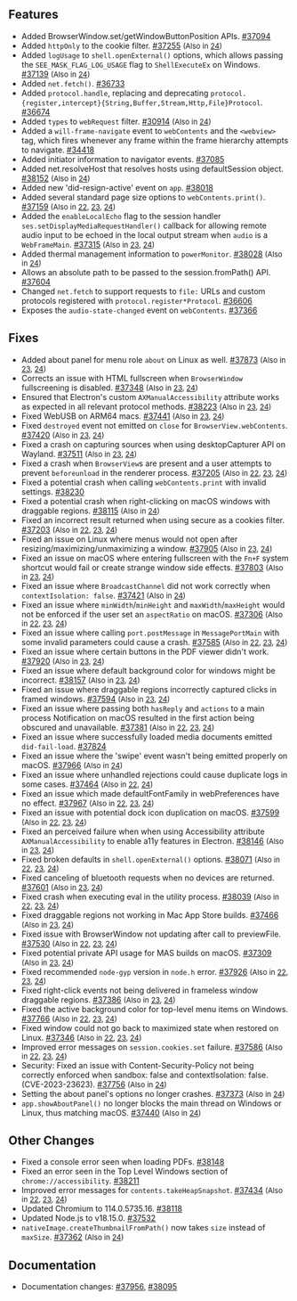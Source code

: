 ## Features

- Added BrowserWindow.set/getWindowButtonPosition APIs. [#37094](https://github.com/electron/electron/pull/37094)
- Added `httpOnly` to the cookie filter. [#37255](https://github.com/electron/electron/pull/37255) <span style="font-size:small;">(Also in [24](https://github.com/electron/electron/pull/37365))</span>
- Added `logUsage` to `shell.openExternal()` options, which allows passing the `SEE_MASK_FLAG_LOG_USAGE` flag to `ShellExecuteEx` on Windows. [#37139](https://github.com/electron/electron/pull/37139) <span style="font-size:small;">(Also in [24](https://github.com/electron/electron/pull/37291))</span>
- Added `net.fetch()`. [#36733](https://github.com/electron/electron/pull/36733)
- Added `protocol.handle`, replacing and deprecating `protocol.{register,intercept}{String,Buffer,Stream,Http,File}Protocol`. [#36674](https://github.com/electron/electron/pull/36674)
- Added `types` to `webRequest` filter. [#30914](https://github.com/electron/electron/pull/30914) <span style="font-size:small;">(Also in [24](https://github.com/electron/electron/pull/37427))</span>
- Added a `will-frame-navigate` event to `webContents` and the `<webview>` tag, which fires whenever any frame within the frame hierarchy attempts to navigate. [#34418](https://github.com/electron/electron/pull/34418)
- Added initiator information to navigator events. [#37085](https://github.com/electron/electron/pull/37085)
- Added net.resolveHost that resolves hosts using defaultSession object. [#38152](https://github.com/electron/electron/pull/38152) <span style="font-size:small;">(Also in [24](https://github.com/electron/electron/pull/38153))</span>
- Added new 'did-resign-active' event on `app`. [#38018](https://github.com/electron/electron/pull/38018)
- Added several standard page size options to `webContents.print()`. [#37159](https://github.com/electron/electron/pull/37159) <span style="font-size:small;">(Also in [22](https://github.com/electron/electron/pull/37263), [23](https://github.com/electron/electron/pull/37264), [24](https://github.com/electron/electron/pull/37265))</span>
- Added the `enableLocalEcho` flag to the session handler `ses.setDisplayMediaRequestHandler()` callback for allowing remote audio input to be echoed in the local output stream when `audio` is a `WebFrameMain`. [#37315](https://github.com/electron/electron/pull/37315) <span style="font-size:small;">(Also in [23](https://github.com/electron/electron/pull/37529), [24](https://github.com/electron/electron/pull/37528))</span>
- Added thermal management information to `powerMonitor`. [#38028](https://github.com/electron/electron/pull/38028) <span style="font-size:small;">(Also in [24](https://github.com/electron/electron/pull/38027))</span>
- Allows an absolute path to be passed to the session.fromPath() API. [#37604](https://github.com/electron/electron/pull/37604)
- Changed `net.fetch` to support requests to `file:` URLs and custom protocols registered with `protocol.register*Protocol`. [#36606](https://github.com/electron/electron/pull/36606)
- Exposes the `audio-state-changed` event on `webContents`. [#37366](https://github.com/electron/electron/pull/37366)

## Fixes

- Added about panel for menu role `about` on Linux as well. [#37873](https://github.com/electron/electron/pull/37873) <span style="font-size:small;">(Also in [23](https://github.com/electron/electron/pull/37874), [24](https://github.com/electron/electron/pull/37872))</span>
- Corrects an issue with HTML fullscreen when `BrowserWindow` fullscreening is disabled. [#37348](https://github.com/electron/electron/pull/37348) <span style="font-size:small;">(Also in [23](https://github.com/electron/electron/pull/37367), [24](https://github.com/electron/electron/pull/37368))</span>
- Ensured that Electron's custom `AXManualAccessibility` attribute works as expected in all relevant protocol methods. [#38223](https://github.com/electron/electron/pull/38223) <span style="font-size:small;">(Also in [23](https://github.com/electron/electron/pull/38225), [24](https://github.com/electron/electron/pull/38224))</span>
- Fixed WebUSB on ARM64 macs. [#37441](https://github.com/electron/electron/pull/37441) <span style="font-size:small;">(Also in [23](https://github.com/electron/electron/pull/37521), [24](https://github.com/electron/electron/pull/37522))</span>
- Fixed `destroyed` event not emitted on `close` for `BrowserView.webContents`. [#37420](https://github.com/electron/electron/pull/37420) <span style="font-size:small;">(Also in [23](https://github.com/electron/electron/pull/37451), [24](https://github.com/electron/electron/pull/37450))</span>
- Fixed a crash on capturing sources when using desktopCapturer API on Wayland. [#37511](https://github.com/electron/electron/pull/37511) <span style="font-size:small;">(Also in [23](https://github.com/electron/electron/pull/37526), [24](https://github.com/electron/electron/pull/37527))</span>
- Fixed a crash when `BrowserView`s are present and a user attempts to prevent `beforeunload` in the renderer process. [#37205](https://github.com/electron/electron/pull/37205) <span style="font-size:small;">(Also in [22](https://github.com/electron/electron/pull/37266), [23](https://github.com/electron/electron/pull/37267), [24](https://github.com/electron/electron/pull/37268))</span>
- Fixed a potential crash when calling `webContents.print` with invalid settings. [#38230](https://github.com/electron/electron/pull/38230)
- Fixed a potential crash when right-clicking on macOS windows with draggable regions. [#38115](https://github.com/electron/electron/pull/38115) <span style="font-size:small;">(Also in [24](https://github.com/electron/electron/pull/38136))</span>
- Fixed an incorrect result returned when using secure as a cookies filter. [#37203](https://github.com/electron/electron/pull/37203) <span style="font-size:small;">(Also in [22](https://github.com/electron/electron/pull/37247), [23](https://github.com/electron/electron/pull/37248), [24](https://github.com/electron/electron/pull/37246))</span>
- Fixed an issue on Linux where menus would not open after resizing/maximizing/unmaximizing a window. [#37905](https://github.com/electron/electron/pull/37905) <span style="font-size:small;">(Also in [23](https://github.com/electron/electron/pull/37908), [24](https://github.com/electron/electron/pull/37906))</span>
- Fixed an issue on macOS where entering fullscreen with the `Fn+F` system shortcut would fail or create strange window side effects. [#37803](https://github.com/electron/electron/pull/37803) <span style="font-size:small;">(Also in [23](https://github.com/electron/electron/pull/37822), [24](https://github.com/electron/electron/pull/37823))</span>
- Fixed an issue where `BroadcastChannel` did not work correctly when `contextIsolation: false`. [#37421](https://github.com/electron/electron/pull/37421) <span style="font-size:small;">(Also in [24](https://github.com/electron/electron/pull/37443))</span>
- Fixed an issue where `minWidth`/`minHeight` and `maxWidth`/`maxHeight` would not be enforced if the user set an `aspectRatio` on macOS. [#37306](https://github.com/electron/electron/pull/37306) <span style="font-size:small;">(Also in [22](https://github.com/electron/electron/pull/37458), [23](https://github.com/electron/electron/pull/37457), [24](https://github.com/electron/electron/pull/37456))</span>
- Fixed an issue where calling `port.postMessage` in `MessagePortMain` with some invalid parameters could cause a crash. [#37585](https://github.com/electron/electron/pull/37585) <span style="font-size:small;">(Also in [22](https://github.com/electron/electron/pull/37725), [23](https://github.com/electron/electron/pull/37724), [24](https://github.com/electron/electron/pull/37726))</span>
- Fixed an issue where certain buttons in the PDF viewer didn't work. [#37920](https://github.com/electron/electron/pull/37920) <span style="font-size:small;">(Also in [23](https://github.com/electron/electron/pull/37919), [24](https://github.com/electron/electron/pull/37918))</span>
- Fixed an issue where default background color for windows might be incorrect. [#38157](https://github.com/electron/electron/pull/38157) <span style="font-size:small;">(Also in [23](https://github.com/electron/electron/pull/38159), [24](https://github.com/electron/electron/pull/38158))</span>
- Fixed an issue where draggable regions incorrectly captured clicks in framed windows. [#37594](https://github.com/electron/electron/pull/37594) <span style="font-size:small;">(Also in [23](https://github.com/electron/electron/pull/37740), [24](https://github.com/electron/electron/pull/37741))</span>
- Fixed an issue where passing both `hasReply` and `actions` to a main process Notification on macOS resulted in the first action being obscured and unavailable. [#37381](https://github.com/electron/electron/pull/37381) <span style="font-size:small;">(Also in [22](https://github.com/electron/electron/pull/37447), [23](https://github.com/electron/electron/pull/37448), [24](https://github.com/electron/electron/pull/37449))</span>
- Fixed an issue where successfully loaded media documents emitted `did-fail-load`. [#37824](https://github.com/electron/electron/pull/37824)
- Fixed an issue where the 'swipe' event wasn't being emitted properly on macOS. [#37966](https://github.com/electron/electron/pull/37966) <span style="font-size:small;">(Also in [24](https://github.com/electron/electron/pull/37965))</span>
- Fixed an issue where unhandled rejections could cause duplicate logs in some cases. [#37464](https://github.com/electron/electron/pull/37464) <span style="font-size:small;">(Also in [22](https://github.com/electron/electron/pull/37502), [24](https://github.com/electron/electron/pull/37500))</span>
- Fixed an issue which made defaultFontFamily in webPreferences have no effect. [#37967](https://github.com/electron/electron/pull/37967) <span style="font-size:small;">(Also in [22](https://github.com/electron/electron/pull/37970), [23](https://github.com/electron/electron/pull/37969), [24](https://github.com/electron/electron/pull/37968))</span>
- Fixed an issue with potential dock icon duplication on macOS. [#37599](https://github.com/electron/electron/pull/37599) <span style="font-size:small;">(Also in [22](https://github.com/electron/electron/pull/37623), [23](https://github.com/electron/electron/pull/37624), [24](https://github.com/electron/electron/pull/37625))</span>
- Fixed an perceived failure when when using Accessibility attribute `AXManualAccessibility` to enable a11y features in Electron. [#38146](https://github.com/electron/electron/pull/38146) <span style="font-size:small;">(Also in [23](https://github.com/electron/electron/pull/38151), [24](https://github.com/electron/electron/pull/38147))</span>
- Fixed broken defaults in `shell.openExternal()` options. [#38071](https://github.com/electron/electron/pull/38071) <span style="font-size:small;">(Also in [22](https://github.com/electron/electron/pull/38092), [23](https://github.com/electron/electron/pull/38091), [24](https://github.com/electron/electron/pull/38072))</span>
- Fixed canceling of bluetooth requests when no devices are returned. [#37601](https://github.com/electron/electron/pull/37601) <span style="font-size:small;">(Also in [23](https://github.com/electron/electron/pull/37720), [24](https://github.com/electron/electron/pull/37717))</span>
- Fixed crash when executing eval in the utility process. [#38039](https://github.com/electron/electron/pull/38039) <span style="font-size:small;">(Also in [22](https://github.com/electron/electron/pull/38156), [23](https://github.com/electron/electron/pull/38040), [24](https://github.com/electron/electron/pull/38041))</span>
- Fixed draggable regions not working in Mac App Store builds. [#37466](https://github.com/electron/electron/pull/37466) <span style="font-size:small;">(Also in [23](https://github.com/electron/electron/pull/37473), [24](https://github.com/electron/electron/pull/37474))</span>
- Fixed issue with BrowserWindow not updating after call to previewFile. [#37530](https://github.com/electron/electron/pull/37530) <span style="font-size:small;">(Also in [22](https://github.com/electron/electron/pull/37576), [23](https://github.com/electron/electron/pull/37577), [24](https://github.com/electron/electron/pull/37578))</span>
- Fixed potential private API usage for MAS builds on macOS. [#37309](https://github.com/electron/electron/pull/37309) <span style="font-size:small;">(Also in [23](https://github.com/electron/electron/pull/37363), [24](https://github.com/electron/electron/pull/37364))</span>
- Fixed recommended `node-gyp` version in `node.h` error. [#37926](https://github.com/electron/electron/pull/37926) <span style="font-size:small;">(Also in [22](https://github.com/electron/electron/pull/37942), [23](https://github.com/electron/electron/pull/37941), [24](https://github.com/electron/electron/pull/37927))</span>
- Fixed right-click events not being delivered in frameless window draggable regions. [#37386](https://github.com/electron/electron/pull/37386) <span style="font-size:small;">(Also in [23](https://github.com/electron/electron/pull/37394), [24](https://github.com/electron/electron/pull/37395))</span>
- Fixed the active background color for top-level menu items on Windows. [#37766](https://github.com/electron/electron/pull/37766) <span style="font-size:small;">(Also in [22](https://github.com/electron/electron/pull/37991), [23](https://github.com/electron/electron/pull/37784), [24](https://github.com/electron/electron/pull/37785))</span>
- Fixed window could not go back to maximized state when restored on Linux. [#37346](https://github.com/electron/electron/pull/37346) <span style="font-size:small;">(Also in [22](https://github.com/electron/electron/pull/37360), [23](https://github.com/electron/electron/pull/37359), [24](https://github.com/electron/electron/pull/37358))</span>
- Improved error messages on `session.cookies.set` failure. [#37586](https://github.com/electron/electron/pull/37586) <span style="font-size:small;">(Also in [22](https://github.com/electron/electron/pull/37595), [23](https://github.com/electron/electron/pull/37596), [24](https://github.com/electron/electron/pull/37597))</span>
- Security: Fixed an issue with Content-Security-Policy not being correctly enforced when sandbox: false and contextIsolation: false. (CVE-2023-23623). [#37756](https://github.com/electron/electron/pull/37756) <span style="font-size:small;">(Also in [24](https://github.com/electron/electron/pull/37839))</span>
- Setting the about panel's options no longer crashes. [#37373](https://github.com/electron/electron/pull/37373) <span style="font-size:small;">(Also in [24](https://github.com/electron/electron/pull/37442))</span>
- `app.showAboutPanel()` no longer blocks the main thread on Windows or Linux, thus matching macOS. [#37440](https://github.com/electron/electron/pull/37440) <span style="font-size:small;">(Also in [24](https://github.com/electron/electron/pull/37508))</span>

## Other Changes

- Fixed a console error seen when loading PDFs. [#38148](https://github.com/electron/electron/pull/38148)
- Fixed an error seen in the Top Level Windows section of `chrome://accessibility`. [#38211](https://github.com/electron/electron/pull/38211)
- Improved error messages for `contents.takeHeapSnapshot`. [#37434](https://github.com/electron/electron/pull/37434) <span style="font-size:small;">(Also in [22](https://github.com/electron/electron/pull/37459), [23](https://github.com/electron/electron/pull/37460), [24](https://github.com/electron/electron/pull/37461))</span>
- Updated Chromium to 114.0.5735.16. [#38118](https://github.com/electron/electron/pull/38118)
- Updated Node.js to v18.15.0. [#37532](https://github.com/electron/electron/pull/37532)
- `nativeImage.createThumbnailFromPath()` now takes `size` instead of `maxSize`. [#37362](https://github.com/electron/electron/pull/37362) <span style="font-size:small;">(Also in [24](https://github.com/electron/electron/pull/37796))</span>

## Documentation

- Documentation changes: [#37956](https://github.com/electron/electron/pull/37956), [#38095](https://github.com/electron/electron/pull/38095)
